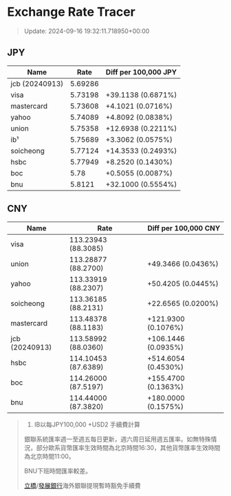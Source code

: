 # Exchange Rate Tracer

> Update: 2024-09-16 19:32:11.718950+00:00

## JPY

| Name           |    Rate | Diff per 100,000 JPY   |
|----------------|---------|------------------------|
| jcb (20240913) | 5.69286 |                        |
| visa           | 5.73198 | +39.1138 (0.6871%)     |
| mastercard     | 5.73608 | +4.1021 (0.0716%)      |
| yahoo          | 5.74089 | +4.8092 (0.0838%)      |
| union          | 5.75358 | +12.6938 (0.2211%)     |
| ib¹            | 5.75689 | +3.3062 (0.0575%)      |
| soicheong      | 5.77124 | +14.3533 (0.2493%)     |
| hsbc           | 5.77949 | +8.2520 (0.1430%)      |
| boc            | 5.78    | +0.5055 (0.0087%)      |
| bnu            | 5.8121  | +32.1000 (0.5554%)     |

## CNY

| Name           | Rate                | Diff per 100,000 CNY   |
|----------------|---------------------|------------------------|
| visa           | 113.23943	(88.3085) |                        |
| union          | 113.28877	(88.2700) | +49.3466 (0.0436%)     |
| yahoo          | 113.33919	(88.2307) | +50.4205 (0.0445%)     |
| soicheong      | 113.36185	(88.2131) | +22.6565 (0.0200%)     |
| mastercard     | 113.48378	(88.1183) | +121.9300 (0.1076%)    |
| jcb (20240913) | 113.58992	(88.0360) | +106.1446 (0.0935%)    |
| hsbc           | 114.10453	(87.6389) | +514.6054 (0.4530%)    |
| boc            | 114.26000	(87.5197) | +155.4700 (0.1363%)    |
| bnu            | 114.44000	(87.3820) | +180.0000 (0.1575%)    |


> 1. IB以每JPY100,000 +USD2 手續費計算
>
> 銀聯系統匯率週一至週五每日更新，週六周日延用週五匯率。如無特殊情況，部分歐系貨幣匯率生效時間為北京時間16:30，其他貨幣匯率生效時間為北京時間11:00。
>
> BNU下班時間匯率較差。
>
> [立橋](https://www.wlbank.com.mo/uploads/ueditor/file/20181211/1544536513900230.pdf)/[發展銀行](https://www.mdb.com.mo/Service_Charges_20230728.pdf)海外銀聯提現暫時豁免手續費

